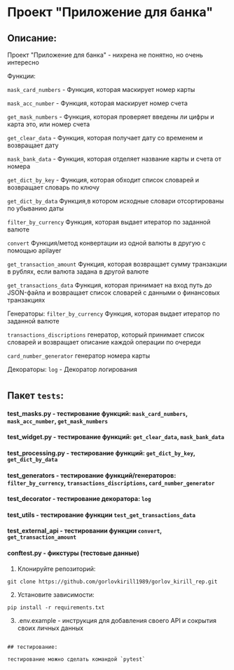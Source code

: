 # Проект "Приложение для банка"

## Описание:

Проект "Приложение для банка" - нихрена не понятно, но очень интересно

Функции:

`mask_card_numbers` - Функция, которая маскирует номер карты

`mask_acc_number` - Функция, которая маскирует номер счета

`get_mask_numbers` - Функция, которая проверяет введены ли цифры и карта это, или номер счета

`get_clear_data` - Функция, которая получает дату со временем и возвращает дату

`mask_bank_data` - Функция, которая отделяет название карты и счета от номера

`get_dict_by_key` - Функция, которая обходит список словарей и возвращает словарь по ключу

`get_dict_by_data` Функция,в котором исходные словари отсортированы по убыванию даты

`filter_by_currency` Функция, которая выдает итератор по заданной валюте

`convert` Функция/метод конвертации из одной валюты в другую с помощью apilayer

`get_transaction_amount` Функция, которая возвращает сумму транзакции в рублях, если валюта задана в другой валюте

`get_transactions_data` Функция, которая принимает на вход путь до JSON-файла и возвращает список словарей с данными о финансовых транзакциях

Генераторы:
`filter_by_currency` Функция, которая выдает итератор по заданной валюте

`transactions_discriptions` генератор, который принимает список словарей и возвращает описание каждой операции по очереди

`card_number_generator` генератор номера карты

Декораторы:
`log` - Декоратор логирования



#
## Пакет `tests`:
#### test_masks.py - тестирование функций: `mask_card_numbers`, `mask_acc_number`, `get_mask_numbers`

#### test_widget.py - тестирование функций: `get_clear_data`, `mask_bank_data`

#### test_processing.py - тестирование функций: `get_dict_by_key`, `get_dict_by_data`

#### test_generators - тестирование функций/генераторов: `filter_by_currency`, `transactions_discriptions`, `card_number_generator`

#### test_decorator - тестирование декоратора: `log`

#### test_utils - тестирование функции `test_get_transactions_data`

#### test_external_api - тестировании функции `convert`, `get_transaction_amount`

#### conftest.py - фикстуры (тестовые данные)


1. Клонируйте репозиторий:
```
git clone https://github.com/gorlovkirill1989/gorlov_kirill_rep.git
```

2. Установите зависимости:
```
pip install -r requirements.txt
```
3. .env.example - инструкция для добавления своего API и сокрытия своих личных данных
```

## тестирование:

тестирование можно сделать командой `pytest` 

